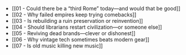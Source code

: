 - [[01 - Could there be a “third Rome” today—and would that be good]]
- [[02 - Why failed empires keep trying comebacks]]
- [[03 - Is rebuilding a ruin preservation or reinvention]]
- [[04 - Should librarians restart civilization—or someone else]]
- [[05 - Reviving dead brands—clever or dishonest]]
- [[06 - Why vintage tech sometimes beats modern gear]]
- [[07 - Is old music killing new music]]
